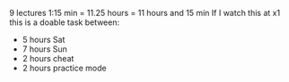 9 lectures 1:15 min = 11.25 hours = 11 hours and 15 min
If I watch this at x1 this is a doable task between:
* 5 hours Sat
* 7 hours Sun
* 2 hours cheat
* 2 hours practice mode